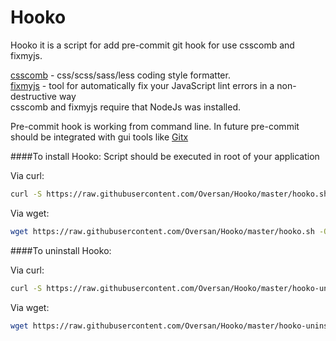 Hooko
=====

Hooko it is a script for add pre-commit git hook for use csscomb and fixmyjs.

[csscomb](https://github.com/csscomb/csscomb.js) - css/scss/sass/less coding style formatter. <br />
[fixmyjs](https://github.com/jshint/fixmyjs) - tool for automatically fix your JavaScript lint errors in a non-destructive way  <br />
csscomb and fixmyjs require that NodeJs was installed.

Pre-commit hook is working from command line. In future pre-commit should be integrated with gui tools like [Gitx](http://rowanj.github.io/gitx/)

####To install Hooko:
Script should be executed in root of your application

Via curl:
```bash
curl -S https://raw.githubusercontent.com/Oversan/Hooko/master/hooko.sh | bash
```

Via wget:
```bash
wget https://raw.githubusercontent.com/Oversan/Hooko/master/hooko.sh -O - | bash
```

####To uninstall Hooko:

Via curl:
```bash
curl -S https://raw.githubusercontent.com/Oversan/Hooko/master/hooko-uninstall.sh | bash
```
Via wget:
```bash
wget https://raw.githubusercontent.com/Oversan/Hooko/master/hooko-uninstall.sh -O - | bash
```
